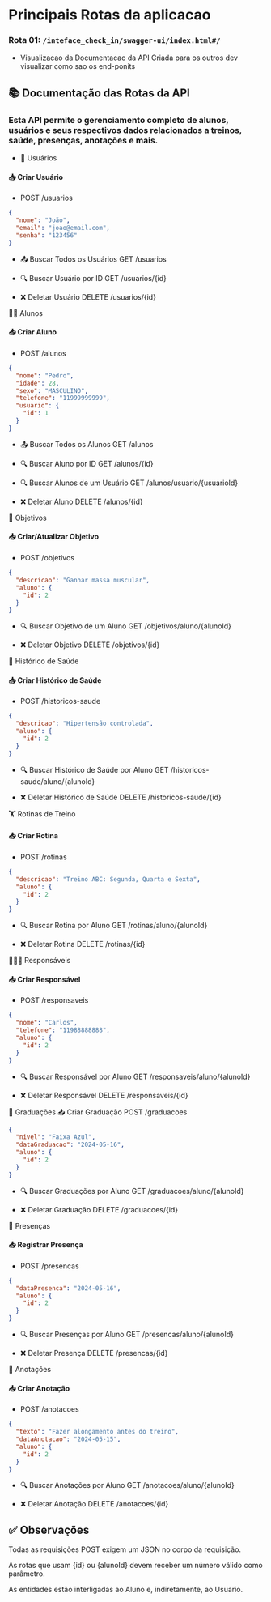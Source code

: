 # Principais Rotas da aplicacao 

### Rota 01: ``/inteface_check_in/swagger-ui/index.html#/ ``
- Visualizacao da Documentacao da API Criada para os outros dev visualizar como sao os end-ponits 

## 📚 Documentação das Rotas da API
### Esta API permite o gerenciamento completo de alunos, usuários e seus respectivos dados relacionados a treinos, saúde, presenças, anotações e mais.

- 🔐 Usuários
#### 📥 Criar Usuário
- POST /usuarios

```json
{
  "nome": "João",
  "email": "joao@email.com",
  "senha": "123456"
}
```
- 📤 Buscar Todos os Usuários
GET /usuarios

- 🔍 Buscar Usuário por ID
GET /usuarios/{id}

- ❌ Deletar Usuário
DELETE /usuarios/{id}

🧍‍♂️ Alunos
#### 📥 Criar Aluno
- POST /alunos

```json
{
  "nome": "Pedro",
  "idade": 28,
  "sexo": "MASCULINO",
  "telefone": "11999999999",
  "usuario": {
    "id": 1
  }
}
```
- 📤 Buscar Todos os Alunos
GET /alunos

- 🔍 Buscar Aluno por ID
GET /alunos/{id}

- 🔍 Buscar Alunos de um Usuário
GET /alunos/usuario/{usuarioId}

- ❌ Deletar Aluno
DELETE /alunos/{id}

🎯 Objetivos
#### 📥 Criar/Atualizar Objetivo
- POST /objetivos

```json
{
  "descricao": "Ganhar massa muscular",
  "aluno": {
    "id": 2
  }
}
```
- 🔍 Buscar Objetivo de um Aluno
GET /objetivos/aluno/{alunoId}

- ❌ Deletar Objetivo
DELETE /objetivos/{id}

🏥 Histórico de Saúde
#### 📥 Criar Histórico de Saúde
- POST /historicos-saude

```json
{
  "descricao": "Hipertensão controlada",
  "aluno": {
    "id": 2
  }
}
```
- 🔍 Buscar Histórico de Saúde por Aluno
GET /historicos-saude/aluno/{alunoId}

-  ❌ Deletar Histórico de Saúde
DELETE /historicos-saude/{id}

🏋️ Rotinas de Treino
#### 📥 Criar Rotina
- POST /rotinas

```json
{
  "descricao": "Treino ABC: Segunda, Quarta e Sexta",
  "aluno": {
    "id": 2
  }
}
```
- 🔍 Buscar Rotina por Aluno
GET /rotinas/aluno/{alunoId}

- ❌ Deletar Rotina
DELETE /rotinas/{id}

👨‍👩‍👧 Responsáveis
#### 📥 Criar Responsável
- POST /responsaveis

```json
{
  "nome": "Carlos",
  "telefone": "11988888888",
  "aluno": {
    "id": 2
  }
}
```
- 🔍 Buscar Responsável por Aluno
GET /responsaveis/aluno/{alunoId}

- ❌ Deletar Responsável
DELETE /responsaveis/{id}

🥋 Graduações
📥 Criar Graduação
POST /graduacoes

```json
{
  "nivel": "Faixa Azul",
  "dataGraduacao": "2024-05-16",
  "aluno": {
    "id": 2
  }
}
```
- 🔍 Buscar Graduações por Aluno
GET /graduacoes/aluno/{alunoId}

- ❌ Deletar Graduação
DELETE /graduacoes/{id}

📆 Presenças
#### 📥 Registrar Presença
- POST /presencas

```json
{
  "dataPresenca": "2024-05-16",
  "aluno": {
    "id": 2
  }
}
```
- 🔍 Buscar Presenças por Aluno
GET /presencas/aluno/{alunoId}

- ❌ Deletar Presença
DELETE /presencas/{id}

📝 Anotações
#### 📥 Criar Anotação
- POST /anotacoes

```json
{
  "texto": "Fazer alongamento antes do treino",
  "dataAnotacao": "2024-05-15",
  "aluno": {
    "id": 2
  }
}
```
- 🔍 Buscar Anotações por Aluno
GET /anotacoes/aluno/{alunoId}

- ❌ Deletar Anotação
DELETE /anotacoes/{id}

## ✅ Observações
Todas as requisições POST exigem um JSON no corpo da requisição.

As rotas que usam {id} ou {alunoId} devem receber um número válido como parâmetro.

As entidades estão interligadas ao Aluno e, indiretamente, ao Usuario.
